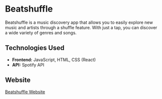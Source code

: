 # Beatshuffle 
Beatshuffle is a music discovery app that allows you to easily explore new music and artists through a shuffle feature. With just a tap, you can discover a wide variety of genres and songs.

## Technologies Used
- **Frontend:** JavaScript, HTML, CSS (React)
- **API:** Spotify API

## Website
[Beatshuffle Website](https://beatshuffle.netlify.app)
